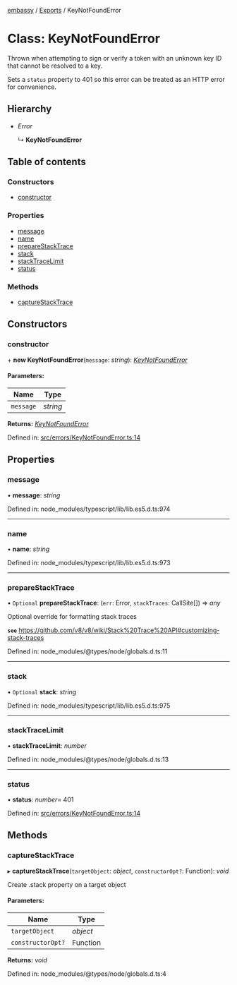 [embassy](../README.md) / [Exports](../modules.md) / KeyNotFoundError

# Class: KeyNotFoundError

Thrown when attempting to sign or verify a token with an unknown key ID that
cannot be resolved to a key.

Sets a `status` property to 401 so this error can be treated as an HTTP error
for convenience.

## Hierarchy

* *Error*

  ↳ **KeyNotFoundError**

## Table of contents

### Constructors

- [constructor](keynotfounderror.md#constructor)

### Properties

- [message](keynotfounderror.md#message)
- [name](keynotfounderror.md#name)
- [prepareStackTrace](keynotfounderror.md#preparestacktrace)
- [stack](keynotfounderror.md#stack)
- [stackTraceLimit](keynotfounderror.md#stacktracelimit)
- [status](keynotfounderror.md#status)

### Methods

- [captureStackTrace](keynotfounderror.md#capturestacktrace)

## Constructors

### constructor

\+ **new KeyNotFoundError**(`message`: *string*): [*KeyNotFoundError*](keynotfounderror.md)

#### Parameters:

Name | Type |
------ | ------ |
`message` | *string* |

**Returns:** [*KeyNotFoundError*](keynotfounderror.md)

Defined in: [src/errors/KeyNotFoundError.ts:14](https://github.com/TomFrost/Embassy/blob/eff2681/src/errors/KeyNotFoundError.ts#L14)

## Properties

### message

• **message**: *string*

Defined in: node_modules/typescript/lib/lib.es5.d.ts:974

___

### name

• **name**: *string*

Defined in: node_modules/typescript/lib/lib.es5.d.ts:973

___

### prepareStackTrace

• `Optional` **prepareStackTrace**: (`err`: Error, `stackTraces`: CallSite[]) => *any*

Optional override for formatting stack traces

**`see`** https://github.com/v8/v8/wiki/Stack%20Trace%20API#customizing-stack-traces

Defined in: node_modules/@types/node/globals.d.ts:11

___

### stack

• `Optional` **stack**: *string*

Defined in: node_modules/typescript/lib/lib.es5.d.ts:975

___

### stackTraceLimit

• **stackTraceLimit**: *number*

Defined in: node_modules/@types/node/globals.d.ts:13

___

### status

• **status**: *number*= 401

Defined in: [src/errors/KeyNotFoundError.ts:14](https://github.com/TomFrost/Embassy/blob/eff2681/src/errors/KeyNotFoundError.ts#L14)

## Methods

### captureStackTrace

▸ **captureStackTrace**(`targetObject`: *object*, `constructorOpt?`: Function): *void*

Create .stack property on a target object

#### Parameters:

Name | Type |
------ | ------ |
`targetObject` | *object* |
`constructorOpt?` | Function |

**Returns:** *void*

Defined in: node_modules/@types/node/globals.d.ts:4
